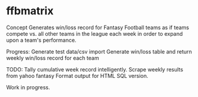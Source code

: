 # ffbmatrix

Concept
Generates win/loss record for Fantasy Football teams as if teams compete vs. all other teams in the league each week in order to expand upon a team's performance. 

Progress:
Generate test data/csv import 
Generate win/loss table and return weekly win/loss record for each team

TODO:
Tally cumulative week record intelligently.
Scrape weekly results from yahoo fantasy
Format output for HTML 
SQL version.


Work in progress.